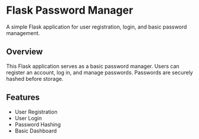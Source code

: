# Flask Password Manager

A simple Flask application for user registration, login, and basic password management.

## Overview

This Flask application serves as a basic password manager. Users can register an account, log in, and manage passwords. Passwords are securely hashed before storage.

## Features

- User Registration
- User Login
- Password Hashing
- Basic Dashboard


